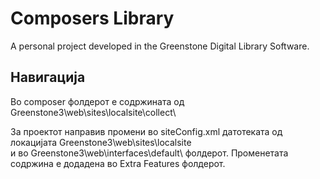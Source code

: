 # Composers Library

A personal project developed in the Greenstone Digital Library Software.

## Навигација

Во composer фолдерот е содржината од Greenstone3\web\sites\localsite\collect\

За проектот направив промени во siteConfig.xml датотеката од локацијата Greenstone3\web\sites\localsite\
и во Greenstone3\web\interfaces\default\ фолдерот. Променетата содржина е додадена во Extra Features фолдерот.
